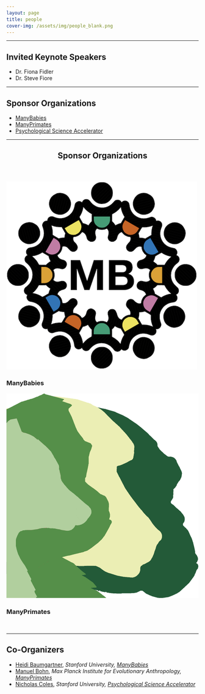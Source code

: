 ```yaml
---
layout: page
title: people
cover-img: /assets/img/people_blank.png
---
```



***
## Invited Keynote Speakers
* Dr. Fiona Fidler
* Dr. Steve Fiore

***
## Sponsor Organizations
* [ManyBabies](https://manybabies.github.io)
* [ManyPrimates](https://manyprimates.github.io)
* [Psychological Science Accelerator](https://psysciacc.org)

***

<section>
	<header class="major">
		<h2>Sponsor Organizations</h2>
	</header>
	<div class="container">
		<div class="row justify-content-around">
        <div class="col-lg-4 col-md-4 col-sm-4 col-xs-4">
			<a href="https://manybabies.github.io" class="image"><img src="/assets/img/MB_logo.png" alt="" /></a>
			<h3>ManyBabies</h3>
		</div>
		<div class="row justify-content-around">
        <div class="col-lg-4 col-md-4 col-sm-4 col-xs-4">
			<a href="https://manyprimates.github.io" class="image"><img src="/assets/img/mp_logo_notext.png" alt="" /></a>
			<h3>ManyPrimates</h3>
		</div>
	</div>
</section>

<br>


***
## Co-Organizers
* [Heidi Baumgartner](https://profiles.stanford.edu/heidi-baumgartner), *Stanford University, [ManyBabies](https://manybabies.github.io)*
* [Manuel Bohn](https://manuelbohn.github.io), *Max Planck Institute for Evolutionary Anthropology, [ManyPrimates](https://manyprimates.github.io)*
* [Nicholas Coles](https://hai.stanford.edu/people/nicholas-coles), *Stanford University, [Psychological Science Accelerator](https://psysciacc.org)*
